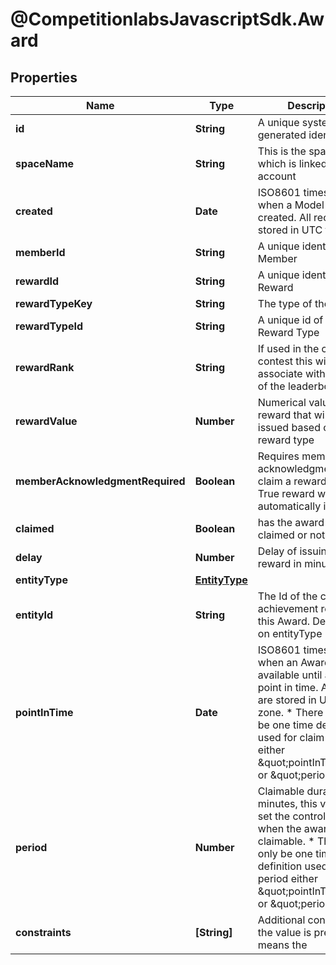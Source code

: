 # @CompetitionlabsJavascriptSdk.Award

## Properties

Name | Type | Description | Notes
------------ | ------------- | ------------- | -------------
**id** | **String** | A unique system generated identifier | [readonly] 
**spaceName** | **String** | This is the space name which is linked to the account | [readonly] 
**created** | **Date** | ISO8601 timestamp for when a Model was created. All records are stored in UTC time zone | [readonly] 
**memberId** | **String** | A unique identifier of a Member | 
**rewardId** | **String** | A unique identifier of a Reward | 
**rewardTypeKey** | **String** | The type of the Reward | 
**rewardTypeId** | **String** | A unique id of the Reward Type | 
**rewardRank** | **String** | If used in the context of contest this will associate with the rank of the leaderboard | 
**rewardValue** | **Number** | Numerical value of the reward that will be issued based on the reward type | 
**memberAcknowledgmentRequired** | **Boolean** | Requires member acknowledgment to claim a reward. If set to True reward will not be automatically issued | [optional] [default to false]
**claimed** | **Boolean** | has the award been claimed or not | 
**delay** | **Number** | Delay of issuing a reward in minutes | [default to 0]
**entityType** | [**EntityType**](EntityType.md) |  | 
**entityId** | **String** | The Id of the contest or achievement related to this Award. Dependant on entityType | 
**pointInTime** | **Date** | ISO8601 timestamp for when an Award is available until a specific point in time. All records are stored in UTC time zone. * There can only be one time definition used for claim period either \&quot;pointInTime\&quot; or \&quot;period\&quot; | [optional] 
**period** | **Number** | Claimable duration in minutes, this value will set the controls until when the award is claimable. * There can only be one time definition used for claim period either \&quot;pointInTime\&quot; or \&quot;period\&quot; | [optional] [default to 0]
**constraints** | **[String]** | Additional constraints, if the value is present it means the | [optional] 


